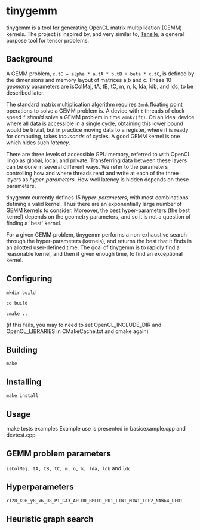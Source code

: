 # tinygemm

tinygemm is a tool for generating OpenCL matrix multiplication (GEMM) kernels. The project is inspired by, and very similar to, [Tensile](https://github.com/RadeonOpenCompute/Tensile), a general purpose tool for tensor problems.

## Background

A GEMM problem,  `c.tC = alpha * a.tA * b.tB + beta * c.tC`, is defined by the dimensions and memory layout of matrices a,b and c. These 10 *geometry* parameters are isColMaj, tA, tB, tC, m, n, k, lda, ldb, and ldc, to be described later.

The standard matrix multiplication algorithm requires `2mnk` floating point operations to solve a GEMM problem is. A device with `t` threads of clock-speed `f` *should* solve a GEMM problem in time `2mnk/(ft)`.  On an ideal device where all data is accessible in a single cycle, obtaining this lower bound would be trivial, but in practice moving data to a register, where it is ready for computing, takes *thousands* of cycles. A good GEMM kernel is one which hides such *latency*.

There are three levels of accessible GPU memory, referred to with OpenCL lingo as global, local, and private. Transferring data between these layers can be done in several different ways. We refer to the parameters controlling how and where threads read and write at each of the three layers as *hyper-parameters*. How well latency is hidden depends on these parameters.  

tinygemm currently defines 15 *hyper-parameters*, with most combinations defining a valid kernel. Thus there are an exponentially large number of GEMM kernels to consider. Moreover, the best hyper-parameters (the best kernel) depends on the geometry parameters, and so it is not a question of finding a \`best' kernel. 

For a given GEMM problem, tinygemm performs a non-exhaustive search through the hyper-parameters (kernels), and returns the best that it finds in an allotted user-defined time. The goal of tinygemm is to rapidly find a reasonable kernel, and then if given enough time, to find an exceptional kernel.


## Configuring

`mkdir build`

`cd build`

`cmake ..`

(if this fails, you may to need to set OpenCL_INCLUDE_DIR and OpenCL_LIBRARIES in CMakeCache.txt and cmake again)


## Building
`make`

## Installing
`make install`


## Usage
make tests examples
Example use is presented in basicexample.cpp and devtest.cpp

## GEMM problem parameters
`isColMaj, tA, tB, tC, m, n, k, lda, ldb` and `ldc`

## Hyperparameters 
`Y128_X96_y8_x6_U8_P1_GA3_APLU0_BPLU1_PU1_LIW1_MIW1_ICE2_NAW64_UFO1`

## Heuristic graph search

